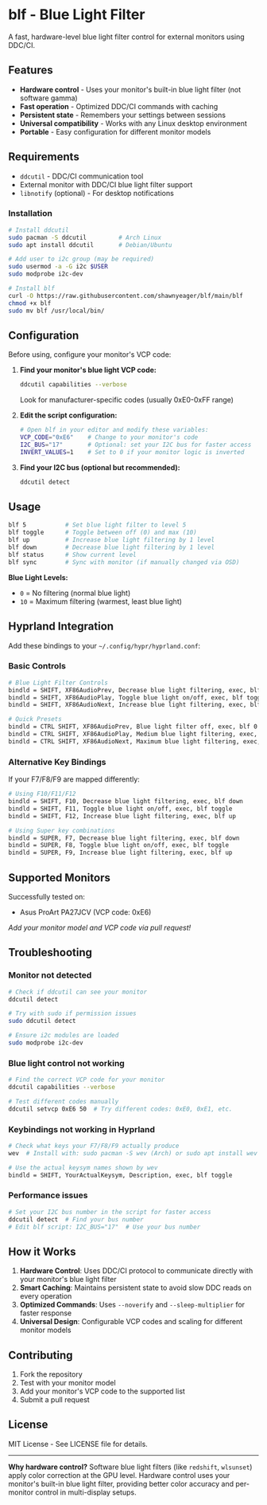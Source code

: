 # blf - Blue Light Filter

A fast, hardware-level blue light filter control for external monitors using DDC/CI.

## Features

- **Hardware control** - Uses your monitor's built-in blue light filter (not software gamma)
- **Fast operation** - Optimized DDC/CI commands with caching
- **Persistent state** - Remembers your settings between sessions
- **Universal compatibility** - Works with any Linux desktop environment
- **Portable** - Easy configuration for different monitor models

## Requirements

- `ddcutil` - DDC/CI communication tool
- External monitor with DDC/CI blue light filter support
- `libnotify` (optional) - For desktop notifications

### Installation

```bash
# Install ddcutil
sudo pacman -S ddcutil         # Arch Linux
sudo apt install ddcutil       # Debian/Ubuntu

# Add user to i2c group (may be required)
sudo usermod -a -G i2c $USER
sudo modprobe i2c-dev

# Install blf
curl -O https://raw.githubusercontent.com/shawnyeager/blf/main/blf
chmod +x blf
sudo mv blf /usr/local/bin/
```

## Configuration

Before using, configure your monitor's VCP code:

1. **Find your monitor's blue light VCP code:**
   ```bash
   ddcutil capabilities --verbose
   ```
   Look for manufacturer-specific codes (usually 0xE0-0xFF range)

2. **Edit the script configuration:**
   ```bash
   # Open blf in your editor and modify these variables:
   VCP_CODE="0xE6"    # Change to your monitor's code
   I2C_BUS="17"       # Optional: set your I2C bus for faster access
   INVERT_VALUES=1    # Set to 0 if your monitor logic is inverted
   ```

3. **Find your I2C bus (optional but recommended):**
   ```bash
   ddcutil detect
   ```

## Usage

```bash
blf 5           # Set blue light filter to level 5
blf toggle      # Toggle between off (0) and max (10)
blf up          # Increase blue light filtering by 1 level
blf down        # Decrease blue light filtering by 1 level
blf status      # Show current level
blf sync        # Sync with monitor (if manually changed via OSD)
```

**Blue Light Levels:**
- `0` = No filtering (normal blue light)
- `10` = Maximum filtering (warmest, least blue light)

## Hyprland Integration

Add these bindings to your `~/.config/hypr/hyprland.conf`:

### Basic Controls
```bash
# Blue Light Filter Controls
bindld = SHIFT, XF86AudioPrev, Decrease blue light filtering, exec, blf down
bindld = SHIFT, XF86AudioPlay, Toggle blue light on/off, exec, blf toggle  
bindld = SHIFT, XF86AudioNext, Increase blue light filtering, exec, blf up

# Quick Presets
bindld = CTRL SHIFT, XF86AudioPrev, Blue light filter off, exec, blf 0
bindld = CTRL SHIFT, XF86AudioPlay, Medium blue light filtering, exec, blf 5
bindld = CTRL SHIFT, XF86AudioNext, Maximum blue light filtering, exec, blf 10
```

### Alternative Key Bindings
If your F7/F8/F9 are mapped differently:

```bash
# Using F10/F11/F12
bindld = SHIFT, F10, Decrease blue light filtering, exec, blf down
bindld = SHIFT, F11, Toggle blue light on/off, exec, blf toggle
bindld = SHIFT, F12, Increase blue light filtering, exec, blf up

# Using Super key combinations
bindld = SUPER, F7, Decrease blue light filtering, exec, blf down
bindld = SUPER, F8, Toggle blue light on/off, exec, blf toggle
bindld = SUPER, F9, Increase blue light filtering, exec, blf up
```

## Supported Monitors

Successfully tested on:
- Asus ProArt PA27JCV (VCP code: 0xE6)

*Add your monitor model and VCP code via pull request!*

## Troubleshooting

### Monitor not detected
```bash
# Check if ddcutil can see your monitor
ddcutil detect

# Try with sudo if permission issues
sudo ddcutil detect

# Ensure i2c modules are loaded
sudo modprobe i2c-dev
```

### Blue light control not working
```bash
# Find the correct VCP code for your monitor
ddcutil capabilities --verbose

# Test different codes manually
ddcutil setvcp 0xE6 50  # Try different codes: 0xE0, 0xE1, etc.
```

### Keybindings not working in Hyprland
```bash
# Check what keys your F7/F8/F9 actually produce
wev  # Install with: sudo pacman -S wev (Arch) or sudo apt install wev (Ubuntu)

# Use the actual keysym names shown by wev
bindld = SHIFT, YourActualKeysym, Description, exec, blf toggle
```

### Performance issues
```bash
# Set your I2C bus number in the script for faster access
ddcutil detect  # Find your bus number
# Edit blf script: I2C_BUS="17"  # Use your bus number
```

## How it Works

1. **Hardware Control**: Uses DDC/CI protocol to communicate directly with your monitor's blue light filter
2. **Smart Caching**: Maintains persistent state to avoid slow DDC reads on every operation  
3. **Optimized Commands**: Uses `--noverify` and `--sleep-multiplier` for faster response
4. **Universal Design**: Configurable VCP codes and scaling for different monitor models

## Contributing

1. Fork the repository
2. Test with your monitor model
3. Add your monitor's VCP code to the supported list
4. Submit a pull request

## License

MIT License - See LICENSE file for details.

---

**Why hardware control?** Software blue light filters (like `redshift`, `wlsunset`) apply color correction at the GPU level. Hardware control uses your monitor's built-in blue light filter, providing better color accuracy and per-monitor control in multi-display setups.
